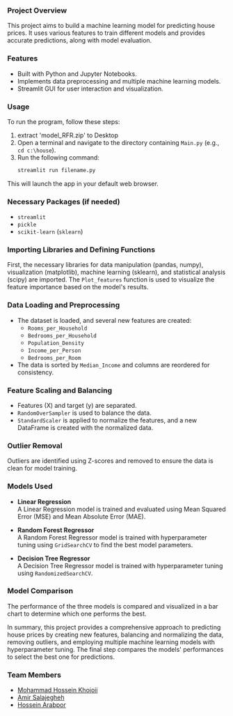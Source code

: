 ### Project Overview
This project aims to build a machine learning model for predicting house prices. It uses various features to train different models and provides accurate predictions, along with model evaluation.

### Features
- Built with Python and Jupyter Notebooks.
- Implements data preprocessing and multiple machine learning models.
- Streamlit GUI for user interaction and visualization.

### Usage
To run the program, follow these steps:

1. extract 'model_RFR.zip' to Desktop
2. Open a terminal and navigate to the directory containing `Main.py` (e.g., `cd c:\house`).
3. Run the following command:
   ```bash
   streamlit run filename.py
   ```
This will launch the app in your default web browser.

### Necessary Packages (if needed)
- `streamlit`
- `pickle`
- `scikit-learn` (`sklearn`)

### Importing Libraries and Defining Functions
First, the necessary libraries for data manipulation (pandas, numpy), visualization (matplotlib), machine learning (sklearn), and statistical analysis (scipy) are imported. The `Plot_features` function is used to visualize the feature importance based on the model's results.

### Data Loading and Preprocessing
- The dataset is loaded, and several new features are created:
  - `Rooms_per_Household`
  - `Bedrooms_per_Household`
  - `Population_Density`
  - `Income_per_Person`
  - `Bedrooms_per_Room`
- The data is sorted by `Median_Income` and columns are reordered for consistency.
  
### Feature Scaling and Balancing
- Features (X) and target (y) are separated. 
- `RandomOverSampler` is used to balance the data.
- `StandardScaler` is applied to normalize the features, and a new DataFrame is created with the normalized data.

### Outlier Removal
Outliers are identified using Z-scores and removed to ensure the data is clean for model training.

### Models Used
- **Linear Regression**  
  A Linear Regression model is trained and evaluated using Mean Squared Error (MSE) and Mean Absolute Error (MAE).
  
- **Random Forest Regressor**  
  A Random Forest Regressor model is trained with hyperparameter tuning using `GridSearchCV` to find the best model parameters.
  
- **Decision Tree Regressor**  
  A Decision Tree Regressor model is trained with hyperparameter tuning using `RandomizedSearchCV`.

### Model Comparison
The performance of the three models is compared and visualized in a bar chart to determine which one performs the best.

In summary, this project provides a comprehensive approach to predicting house prices by creating new features, balancing and normalizing the data, removing outliers, and employing multiple machine learning models with hyperparameter tuning. The final step compares the models' performances to select the best one for predictions.

### Team Members  
- [Mohammad Hossein Khojoii](https://github.com/Khojoii) 
- [Amir Salajegheh](https://github.com/AmirSalajegheh) 
- [Hossein Arabpor](https://github.com/hozzeyn00) 

